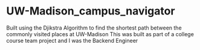 # UW-Madison_campus_navigator
Built using the Djikstra Algorithm to find the shortest path between the commonly visited places at UW-Madison 
This was built as part of a college course team project and I was the Backend Engineer
